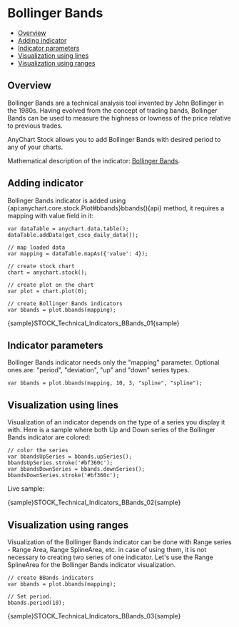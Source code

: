 # Bollinger Bands

* [Overview](#overview)
* [Adding indicator](#adding_indicator)
* [Indicator parameters](#indicator_parameters)
* [Visualization using lines](#visualization_using_lines)
* [Visualization using ranges](#visualization_using_ranges)


## Overview

Bollinger Bands are a technical analysis tool invented by John Bollinger in the 1980s. Having evolved from the concept of trading bands, Bollinger Bands can be used to measure the highness or lowness of the price relative to previous trades.

AnyChart Stock allows you to add Bollinger Bands with desired period to any of your charts.

Mathematical description of the indicator: [Bollinger Bands](Mathematical_Description).

## Adding indicator

Bollinger Bands indicator is added using {api:anychart.core.stock.Plot#bbands}bbands(){api} method, it requires a mapping with value field in it:

```
var dataTable = anychart.data.table();
dataTable.addData(get_csco_daily_data());

// map loaded data
var mapping = dataTable.mapAs({'value': 4});

// create stock chart
chart = anychart.stock();

// create plot on the chart
var plot = chart.plot(0);

// create Bollinger Bands indicators
var bbands = plot.bbands(mapping);
```

{sample}STOCK\_Technical\_Indicators\_BBands\_01{sample}


## Indicator parameters

Bollinger Bands indicator needs only the "mapping" parameter. Optional ones are: "period", "deviation", "up" and "down" series types.

```
var bbands = plot.bbands(mapping, 10, 3, "spline", "spline");
```

## Visualization using lines

Visualization of an indicator depends on the type of a series you display it with. Here is a sample where both Up and Down series of the Bollinger Bands indicator are colored:

```
// color the series
var bbandsUpSeries = bbands.upSeries();
bbandsUpSeries.stroke('#bf360c');
var bbandsDownSeries = bbands.downSeries();
bbandsDownSeries.stroke('#bf360c');
```

Live sample:

{sample}STOCK\_Technical\_Indicators\_BBands\_02{sample}


## Visualization using ranges

Visualization of the Bollinger Bands indicator can be done with Range series - Range Area, Range SplineArea, etc. in case of using them, it is not necessary to creating two series of one indicator. Let's use the Range SplineArea for the Bollinger Bands indicator visualization.

```
// create BBands indicators
var bbands = plot.bbands(mapping);

// Set period.
bbands.period(10);
```

{sample}STOCK\_Technical\_Indicators\_BBands\_03{sample}